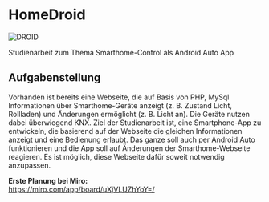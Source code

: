 # HomeDroid
![DROID](https://github.com/user-attachments/assets/776c31d4-0b6a-4367-b80f-638ce6ff6279)

Studienarbeit zum Thema Smarthome-Control als Android Auto App

## Aufgabenstellung
Vorhanden ist bereits eine Webseite, die auf Basis von PHP, MySql Informationen über Smarthome-Geräte anzeigt (z. B. Zustand Licht, Rollladen) und Änderungen ermöglicht (z. B. Licht an). Die Geräte nutzen dabei überwiegend KNX. Ziel der Studienarbeit ist, eine Smartphone-App zu entwickeln, die basierend auf der Webseite die gleichen Informationen anzeigt und eine Bedienung erlaubt. Das ganze soll auch per Android Auto funktionieren und die App soll auf Änderungen der Smarthome-Webseite reagieren. Es ist möglich, diese Webseite dafür soweit notwendig anzupassen.

**Erste Planung bei Miro:**<br/>
https://miro.com/app/board/uXjVLUZhYoY=/
